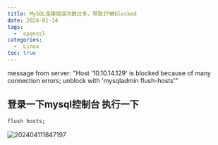 ```yaml
---
title: MySQL连接错误次数过多，导致IP被blocked
date: 2024-01-14
tags:
  -  openssl
categories:
  -  Linux
toc: true
---
```


message from server: "Host '10.10.14.129' is blocked because of many connection errors; unblock with 'mysqladmin flush-hosts'"

<!-- more -->

## 登录一下mysql控制台 执行一下

```bash
flush hosts;
```

![202404111847197](https://hehunfan-1300293535.cos.ap-shanghai.myqcloud.com/img/2024/202404111847197.png)